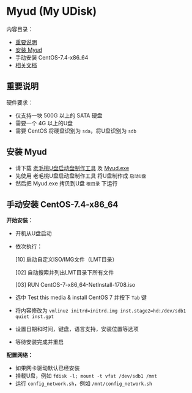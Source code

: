 ﻿# Myud (My UDisk)

内容目录：

 - [重要说明][1]
 - [安装 Myud][2]
 - 手动安装 CentOS-7.4-x86_64
 - [相关文档][3]

## 重要说明

硬件要求：

 - 仅支持一块 500G 以上的 SATA 硬盘
 - 需要一个 4G 以上的U盘
 - 需要 CentOS 将硬盘识别为 `sda`，将U盘识别为 `sdb`

## 安装 Myud

 - 请下载 [老毛桃U盘启动盘制作工具][4] 及 [Myud.exe][5]
 - 先使用 老毛桃U盘启动盘制作工具 将U盘制作成 `启动U盘`
 - 然后把 Myud.exe 拷贝到U盘 `根目录` 下运行

## 手动安装 CentOS-7.4-x86_64

**开始安装：**

 - 开机从U盘启动
 - 依次执行：

    \[10] 启动自定义ISO/IMG文件（LMT目录）

    [02] 自动搜索并列出LMT目录下所有文件

    [03] RUN CentOS-7-x86_64-NetInstall-1708.iso

 - 选中 Test this media & install CentOS 7 并按下 `Tab` 键
 - 将内容修改为 `vmlinuz initrd=initrd.img inst.stage2=hd:/dev/sdb1 quiet inst.gpt`
 - 设置日期和时间，键盘，语言支持，安装位置等选项
 - 等待安装完成并重启

**配置网络：**

 - 如果网卡驱动默认已经安装
 - 挂载U盘，例如 `fdisk -l; mount -t vfat /dev/sdb1 /mnt`
 - 运行 `config_network.sh`，例如 `/mnt/config_network.sh`








  [1]: https://github.com/myud/myud#%E9%87%8D%E8%A6%81%E8%AF%B4%E6%98%8E
  [2]: https://github.com/myud/myud#%E5%AE%89%E8%A3%85-myud
  [3]: https://github.com/myud/docs
  [4]: http://down.laomaotao.net:90/lmt816.exe
  [5]: https://gitee.com/mydownload/myud-installer/raw/master/Myud.exe